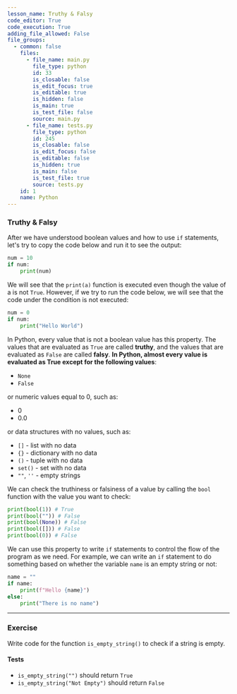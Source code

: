 ```yaml
---
lesson_name: Truthy & Falsy
code_editor: True
code_execution: True
adding_file_allowed: False
file_groups:
  - common: false
    files:
      - file_name: main.py
        file_type: python
        id: 33
        is_closable: false
        is_edit_focus: true
        is_editable: true
        is_hidden: false
        is_main: true
        is_test_file: false
        source: main.py
      - file_name: tests.py
        file_type: python
        id: 245
        is_closable: false
        is_edit_focus: false
        is_editable: false
        is_hidden: true
        is_main: false
        is_test_file: true
        source: tests.py
    id: 1
    name: Python
---
```


### Truthy & Falsy

After we have understood boolean values and how to use `if` statements, let's try to copy the code below and run it to see the output:

```python
num = 10
if num:
    print(num)
```

We will see that the `print(a)` function is executed even though the value of a is not `True`. However, if we try to run the code below, we will see that the code under the condition is not executed:

```python
num = 0
if num:
    print("Hello World")
```

In Python, every value that is not a boolean value has this property. The values that are evaluated as `True` are called **truthy**, and the values that are evaluated as `False` are called **falsy**. **In Python, almost every value is evaluated as True except for the following values**:

- `None`
- `False`

or numeric values equal to 0, such as:

- 0
- 0.0

or data structures with no values, such as:

- `[]` - list with no data
- `{}` - dictionary with no data
- `()` - tuple with no data
- `set()` - set with no data
- `""`, `''` - empty strings

We can check the truthiness or falsiness of a value by calling the `bool` function with the value you want to check:

```python
print(bool(1)) # True
print(bool("")) # False
print(bool(None)) # False
print(bool([])) # False
print(bool(0)) # False
```

We can use this property to write `if` statements to control the flow of the program as we need. For example, we can write an `if` statement to do something based on whether the variable `name` is an empty string or not:

```python
name = ""
if name:
    print(f"Hello {name}")
else:
    print("There is no name")
```

---

### Exercise

Write code for the function `is_empty_string()` to check if a string is empty.

#### Tests

<ul>
<li id="test-1"><code>is_empty_string("")</code> should return <code>True</code></li>
<li id="test-2"><code>is_empty_string("Not Empty")</code> should return <code>False</code></li>
</ul>
